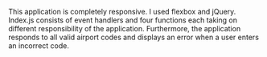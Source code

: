 This application is completely responsive. I used flexbox and jQuery.  Index.js consists of event handlers and four functions each taking on different responsibility of the application.  Furthermore, the application responds to all valid airport codes and displays an error when a user enters an incorrect code.  
